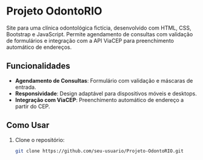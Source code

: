 # Projeto OdontoRIO

Site para uma clínica odontológica fictícia, desenvolvido com HTML, CSS, Bootstrap e JavaScript. Permite agendamento de consultas com validação de formulários e integração com a API ViaCEP para preenchimento automático de endereços.

## Funcionalidades

- **Agendamento de Consultas**: Formulário com validação e máscaras de entrada.
- **Responsividade**: Design adaptável para dispositivos móveis e desktops.
- **Integração com ViaCEP**: Preenchimento automático de endereço a partir do CEP.

## Como Usar

1. Clone o repositório:
   ```bash
   git clone https://github.com/seu-usuario/Projeto-OdontoRIO.git
